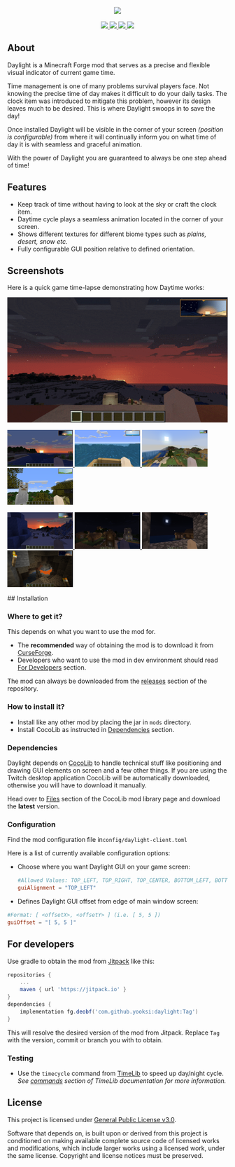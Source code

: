 <p align="center">
    <img src="assets/daylight_banner.gif"
</p>
<p align="center">
    <a href="https://jitpack.io/#yooksi/daylight">
        <img src="https://jitpack.io/v/yooksi/daylight.svg">
    </a>
    <a href="https://curse.nikky.moe/api/url/384362">
		<img src="https://curse.nikky.moe/api/img/384362?logo">
	</a>
    <a href="https://www.gnu.org/licenses/">
        <img src="https://img.shields.io/github/license/yooksi/daylight">
    </a>
    <a href="https://discord.gg/dKY9xW">
        <img src="https://img.shields.io/discord/710517912485494794">
    </a>
</p>

## About

Daylight is a Minecraft Forge mod that serves as a precise and flexible visual indicator of current game time. 

Time management is one of many problems survival players face. Not knowing the precise time of day makes it difficult to do your daily tasks. The clock item was introduced to mitigate this problem, however its design leaves much to be desired.  This is where Daylight swoops in to save the day! 

Once installed Daylight will be visible in the corner of your screen *(position is configurable)* from where it will continually inform you on what time of day it is with seamless and graceful animation.

With the power of Daylight you are guaranteed to always be one step ahead of time!


## Features

- Keep track of time without having to look at the sky or craft the clock item.
- Daytime cycle plays a seamless animation located in the corner of your screen.
- Shows different textures for different biome types such as *plains, desert, snow etc.*
- Fully configurable GUI position relative to defined orientation.

## Screenshots

Here is a quick game time-lapse demonstrating how Daytime works:

<p float="left">
    <img src="assets/demo/daylight_time_lapse.gif">
</p>
<p float="left">
    <a href="https://raw.githubusercontent.com/yooksi/daylight/readme/assets/screenshots/sunrise.png" target="_blank">
        <img src="assets/screenshots/sunrise.png" width="150" height="84">
    </a>
    <a href="https://raw.githubusercontent.com/yooksi/daylight/readme/assets/screenshots/noon.png" target="_blank">
        <img src="assets/screenshots/noon.png" width="150" height="84">
    </a>
    <a href="https://raw.githubusercontent.com/yooksi/daylight/readme/assets/screenshots/day_1.png" target="_blank">
        <img src="assets/screenshots/day_1.png" width="150" height="84">
    </a>
    <a href="https://raw.githubusercontent.com/yooksi/daylight/readme/assets/screenshots/day_2.png" target="_blank">
        <img src="assets/screenshots/day_2.png" width="150" height="84">
    </a>
</p>
<p float="left">
    <a href="https://raw.githubusercontent.com/yooksi/daylight/readme/assets/screenshots/sunset.png" target="_blank">
        <img src="assets/screenshots/sunset.png" width="150" height="84">
    </a>
    <a href="https://raw.githubusercontent.com/yooksi/daylight/readme/assets/screenshots/midnight.png" target="_blank">
        <img src="assets/screenshots/midnight.png" width="150" height="84">
    </a>
    <a href="https://raw.githubusercontent.com/yooksi/daylight/readme/assets/screenshots/night.png" target="_blank">
        <img src="assets/screenshots/night.png" width="150" height="84">
    </a>
    <a href="https://raw.githubusercontent.com/yooksi/daylight/readme/assets/screenshots/mining.png" target="_blank">
        <img src="assets/screenshots/mining.png" width="150" height="84">
    </a>
</p>
## Installation

### Where to get it?

This depends on what you want to use the mod for.

- The **recommended** way of obtaining the mod is to download it from [CurseForge](https://www.curseforge.com/minecraft/mc-mods/daylight).
- Developers who want to use the mod in dev environment should read [For Developers](#for-developers) section.

The mod can always be downloaded from the [releases](https://github.com/yooksi/daylight/releases) section of the repository.

### How to install it?

- Install like any other mod by placing the jar in `mods` directory.
- Install CocoLib as instructed in [Dependencies](#dependencies) section. 

### Dependencies

Daylight depends on [CocoLib](https://www.curseforge.com/minecraft/mc-mods/cocolib) to handle technical stuff like positioning and drawing GUI elements on screen and a few other things. If you are using the Twitch desktop application CocoLib will be automatically downloaded, otherwise you will have to download it manually.

Head over to [Files](https://www.curseforge.com/minecraft/mc-mods/cocolib/files) section of the CocoLib mod library page and download the **latest** version.

### Configuration

Find the mod configuration file in`config/daylight-client.toml`

Here is a list of currently available configuration options:

- Choose where you want Daylight GUI on your game screen: 

  ```toml 
  #Allowed Values: TOP_LEFT, TOP_RIGHT, TOP_CENTER, BOTTOM_LEFT, BOTTOM_RIGHT
  guiAlignment = "TOP_LEFT"
  ```

-  Defines Daylight GUI offset from edge of main window screen:
  ```toml
  #Format: [ <offsetX>, <offsetY> ] (i.e. [ 5, 5 ])
  guiOffset = "[ 5, 5 ]"
  ```

## For developers

Use gradle to obtain the mod from [Jitpack](https://jitpack.io/#yooksi/daylight) like this:

```groovy
repositories {
	...
	maven { url 'https://jitpack.io' }
}
dependencies {
    implementation fg.deobf('com.github.yooksi:daylight:Tag')
}
```

This will resolve the desired version of the mod from Jitpack.
Replace `Tag` with the version, commit or branch you with to obtain.

### Testing

- Use the `timecycle` command from [TimeLib](https://github.com/yooksi/timelib) to speed up day/night cycle.
  *See [commands](https://github.com/yooksi/timelib#commands) section of TimeLib documentation for more information.*

## License

This project is licensed under [General Public License v3.0](https://www.gnu.org/licenses).

Software that depends on, is built upon or derived from this project is conditioned on making available complete source code of licensed  works and modifications, which include larger works using a licensed   work, under the same license. Copyright and license notices must be  preserved.

